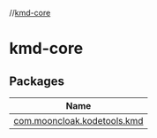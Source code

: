 //[kmd-core](index.md)

# kmd-core

## Packages

| Name |
|---|
| [com.mooncloak.kodetools.kmd](kmd-core/com.mooncloak.kodetools.kmd/index.md) |

